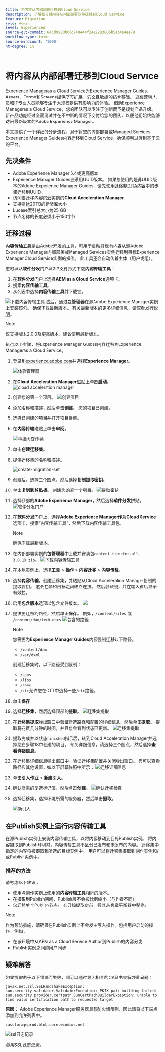 ```yaml
---
title: 将内容从内部部署迁移到Cloud Service
description: 了解如何将内容从内部部署软件迁移到Cloud Service
feature: Migration
role: Admin
level: Experienced
source-git-commit: 645d9983b66c740444f24e2283806b5ec4a4ee79
workflow-type: tm+mt
source-wordcount: '1000'
ht-degree: 1%

---
```


# 将内容从内部部署迁移到Cloud Service

Experience Manageras a Cloud Service为Experience Manager Guides、Assets、Forms和Screens提供了可扩展、安全且敏捷的技术基础。 这使营销人员和IT专业人员能够专注于大规模提供有影响力的体验。
借助Experience Manageras a Cloud Service，您的团队可以专注于创新而不是规划产品升级。 新产品功能经过全面测试并在不中断的情况下交付给您的团队，以便他们始终能够访问最新版本的Adobe Experience Manager。

本文提供了一个详细的分步流程，用于将您的内部部署或Managed Services Experience Manager Guides内容迁移到Cloud Service，确保顺利过渡到基于云的平台。

## 先决条件

* Adobe Experience Manager 6.4或更高版本
* Experience Manager Guides应采用UUID版本。 如果您使用的是非UUID版本的Adobe Experience Manager Guides，请先使用[迁移非DITA内容](../install-guide/migrate-uuid-non-uuid.md)中的步骤迁移到UUID。
* 访问要迁移内容的云实例的&#x200B;**Cloud Acceleration Manager**
* 支持高达20TB的存储库大小
* Lucene索引总大小为25 GB
* 节点名称的长度必须小于150字节


## 迁移过程

**内容传输工具**是由Adobe开发的工具，可用于启动将现有内容从源Adobe Experience Manager内部部署或Managed Services实例迁移到目标Experience Manager Cloud Service实例的操作。
此工具还会自动传输主体（用户或组）。

您可以从&#x200B;**软件分发**&#x200B;门户以ZIP文件形式下载&#x200B;**内容传输工具**：

1. 在&#x200B;**软件分发**&#x200B;门户上选择&#x200B;**AEM as a Cloud Service**&#x200B;选项卡。
1. 搜索&#x200B;**内容传输工具**。
1. 从列表中选择&#x200B;**内容传输工具**&#x200B;并下载它。

![下载内容传输工具](./assets/content-transfer-tool-software-portal.png)
然后，通过**包管理器**在源Adobe Experience Manager实例上安装该包。 确保下载最新版本。
有关最新版本的更多详细信息，请查看[发行说明](https://experienceleague.adobe.com/docs/experience-manager-cloud-service/content/release-notes/release-notes/release-notes-current.html?lang=en)。

>[!NOTE]
> 
> 仅支持版本2.0.0及更高版本，建议使用最新版本。





执行以下步骤，将Experience Manager Guides内容迁移到Experience Manageras a Cloud Service。

1. 登录到[experience.adobe.com](https://experience.adobe.com/)并选择&#x200B;**Experience Manager**。

   ![体验管理器](./assets/migration-experience-manager.png)


1. 在&#x200B;**Cloud Acceleration Manager**&#x200B;磁贴上单击&#x200B;**启动**。
   ![cloud acceleration manager](./assets/migration-experience-manager-cloud.png)

1. 创建您的第一个项目。
   ![创建项目](./assets/migration-cloud-create-project.png)

1. 添加名称和描述，然后单击&#x200B;**创建**。 您的项目已创建。
1. 选择已创建的项目并打开项目屏幕。
1. 在&#x200B;**内容传输**&#x200B;磁贴上单击&#x200B;**审阅**。

   ![审阅内容传输](./assets/migration-content-transfer-review.png)

1. 单击&#x200B;**创建迁移集**。

1. 提供迁移集的名称和描述。


   ![create-migration-set](./assets/migration-cloud-create-migration-set.png)


1. 创建后，选择三个圆点，然后选择&#x200B;**复制提取密钥**。


1. 单击&#x200B;**复制到剪贴板**。 创建您的第一个项目。
   ![提取密钥](./assets/migration-copy-to-clipboard.png)

1. 选择顶部的&#x200B;**Adobe Experience Manager**，然后选择&#x200B;**软件分发**拼贴。
   ![软件分发门户](./assets/migration-software-portal.png)


1. 在&#x200B;**软件分发**&#x200B;门户上，选择&#x200B;**Adobe Experience Manager作为Cloud Service**&#x200B;选项卡，搜索“内容传输工具”，然后下载内容传输工具包。

   >[!NOTE]
   >
   >  确保下载最新版本。

1. 在内部部署实例的&#x200B;**包管理器**&#x200B;中上载并安装包`content-transfer.all-3.0.10.zip`。
   ![下载内容传输工具](./assets/content-transfer-tool-software-portal.png)


1. 在本地实例上，选择&#x200B;**工具** > **操作** > **内容迁移** > **内容传输**。


1. 选择&#x200B;**内容传输**，创建迁移集，并粘贴从Cloud Acceleration Manager复制的提取密钥。 这会在源和目标之间建立连接。 然后验证键，并在输入值后显示有效性。

1. 启用&#x200B;**包含版本**选项以包含文件版本。
   ![](./assets/migration-create-migration-set.png)

1. 提供要迁移的路径，然后单击&#x200B;**保存**。
例如，`/content/sites`
或
   `/content/dam/tech-docs`
   ![包含的路径](./assets/migration-included-paths.png)



   >[!NOTE]
   >
   > 您需要为&#x200B;**Experience Manager Guides**&#x200B;内容强制迁移以下路径。

   * `/content/dam`
   * `/var/dxml`

   创建迁移集时，以下路径受到限制：
   * `/apps`
   * `/libs`
   * `/home`
   * `/etc`允许您在CTT中选择一些`/etc`路径。

1. 单击&#x200B;**保存**
1. 选择&#x200B;**迁移集**，然后选择顶部的&#x200B;**提取**。
   ![迁移集提取](./assets/migration-extract.png)

1. 在&#x200B;**迁移集提取**&#x200B;弹出窗口中验证所选路径和配置的详细信息，然后单击&#x200B;**提取**。 提取将花费几分钟的时间，并且您会看到状态已更新。
   ![迁移集提取](./assets/migration-set-extraction.png)

1. 提取完成并以状态`finished`指示后，转到Cloud Acceleration Manager并选择您在步骤18中创建的项目。
有关详细信息，请选择三个圆点，然后选择**查看详细信息**。


1. 在迁移集详细信息弹出窗口中，验证迁移集配置并关闭弹出窗口。 您可以查看路径和其他设置，如以下屏幕快照中所示：
   ![迁移详细信息](./assets/migration-details.png)


1. 单击&#x200B;**引入作业** > **新建引入**。
1. 确认所需的复选标记值，然后单击&#x200B;**创建**。
   ![确认迁移检查](./assets/migration-new-ingestion-acknowledge.png)

1. 选择迁移集，选择环境所需的服务器，然后单击&#x200B;**摄取**。

   ![新引入](./assets/migration-new-ingestion.png)

## 在Publish实例上运行内容传输工具

在源Publish实例上安装内容传输工具，以将内容移动到目标Publish实例。
将内容摄取到Publish环境时，内容传输工具不区分已发布和未发布的内容。 迁移集中指定的内容将被摄取到所选的目标实例中。 用户可以将迁移集摄取到创作实例和/或Publish实例中。

### 推荐的方法

请考虑以下建议：

* 使用与创作实例上使用的&#x200B;**内容传输工具**&#x200B;相同的版本。
* 在摄取到Publish期间，Publish层不会按比例缩小（与作者不同）。
* 仅迁移单个Publish节点。 在开始提取之前，将其从负载平衡器中移除。

>[!NOTE]
>
> 作为预防措施，请确保在Publish实例上不会发生写入操作，包括用户启动的操作，例如：
> * 在该环境中从AEM as a Cloud Service Author到Publish的内容分发
> * Publish实例之间的用户同步


## 疑难解答

如果提取由于以下错误而失败，则可以通过导入相关的CA证书来解决此问题：

`javax.net.ssl.SSLHandshakeException: sun.security.validator.ValidatorException: PKIX path building failed: sun.security.provider.certpath.SunCertPathBuilderException: unable to find valid certification path to requested target`

**原因**： Adobe Experience Manager服务器具有防火墙限制，因此请将以下端点添加到允许列表中。

`casstorageprod.blob.core.windows.net`


![ssl日志记录](./assets/migration-ssl-logging.png)


*启用SSL日志记录。*




